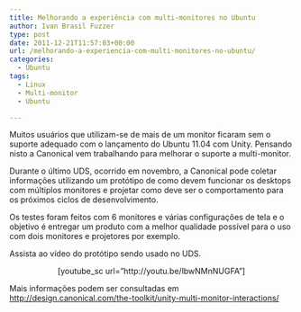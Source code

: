 ```yaml
---
title: Melhorando a experiência com multi-monitores no Ubuntu
author: Ivan Brasil Fuzzer
type: post
date: 2011-12-21T11:57:03+00:00
url: /melhorando-a-experiencia-com-multi-monitores-no-ubuntu/
categories:
  - Ubuntu
tags:
  - Linux
  - Multi-monitor
  - Ubuntu

---
```

Muitos usuários que utilizam-se de mais de um monitor ficaram sem o suporte adequado com o lançamento do Ubuntu 11.04 com Unity. Pensando nisto a Canonical vem trabalhando para melhorar o suporte a multi-monitor.

Durante o último UDS, ocorrido em novembro, a Canonical pode coletar informações utilizando um protótipo de como devem funcionar os desktops com múltiplos monitores e projetar como deve ser o comportamento para os próximos ciclos de desenvolvimento.

Os testes foram feitos com 6 monitores e várias configurações de tela e o objetivo é entregar um produto com a melhor qualidade possível para o uso com dois monitores e projetores por exemplo.

Assista ao vídeo do protótipo sendo usado no UDS.

<p style="text-align: center;">
  [youtube_sc url=&#8221;http://youtu.be/lbwNMnNUGFA&#8221;]
</p>

Mais informações podem ser consultadas em <http://design.canonical.com/the-toolkit/unity-multi-monitor-interactions/>